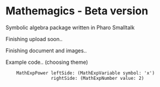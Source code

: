 # Mathemagics - Beta version
Symbolic algebra package written in Pharo Smalltalk

Finishing upload soon..

Finishing document and images..

Example code.. (choosing theme)


```Smalltalk
    MathExpPower leftSide: (MathExpVariable symbol: 'x')
                 rightSide: (MathExpNumber value: 2)
```
